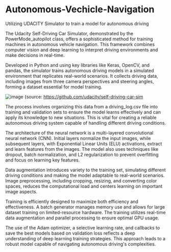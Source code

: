 # Autonomous-Vechicle-Navigation
Utilizing UDACITY Simulator to train a model for autonomous driving

The Udacity Self-Driving Car Simulator, demonstrated by the PowerMode_autopilot class, offers a sophisticated method for training machines in autonomous vehicle navigation. This framework combines computer vision and deep learning to interpret driving environments and make decisions in real-time.

Developed in Python and using key libraries like Keras, OpenCV, and pandas, the simulator trains autonomous driving models in a simulated environment that replicates real-world scenarios. It collects driving data, including images from three camera perspectives and steering angles, forming a dataset essential for model training.

![image](https://github.com/udacity/self-driving-car-sim/raw/master/sim_image.png)
{source: https://github.com/udacity/self-driving-car-sim

The process involves organizing this data from a driving_log.csv file into training and validation sets to ensure the model learns effectively and can apply its knowledge to new situations. This is vital for creating a reliable autonomous driving system capable of handling different driving conditions.

The architecture of the neural network is a multi-layered convolutional neural network (CNN). Initial layers normalize the input images, while subsequent layers, with Exponential Linear Units (ELU) activations, extract and learn features from the images. The model also uses techniques like dropout, batch normalization, and L2 regularization to prevent overfitting and focus on learning key features.

Data augmentation introduces variety to the training set, simulating different driving conditions and making the model adaptable to real-world scenarios. Image preprocessing, including cropping, resizing, and converting color spaces, reduces the computational load and centers learning on important image aspects.

Training is efficiently designed to maximize both efficiency and effectiveness. A batch generator manages memory use and allows for large dataset training on limited-resource hardware. The training utilizes real-time data augmentation and parallel processing to ensure optimal GPU usage.

The use of the Adam optimizer, a selective learning rate, and callbacks to save the best models based on validation loss reflects a deep understanding of deep learning training strategies. This approach leads to a robust model capable of navigating autonomous driving's complexities.
